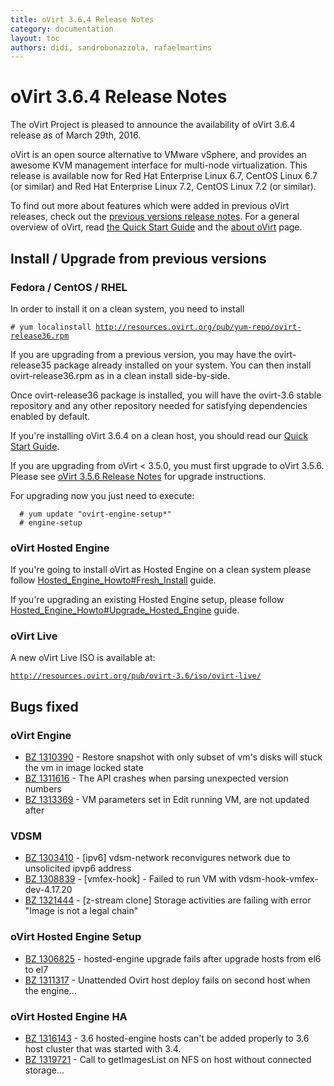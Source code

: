 ```yaml
---
title: oVirt 3.6.4 Release Notes
category: documentation
layout: toc
authors: didi, sandrobonazzola, rafaelmartins
---
```


# oVirt 3.6.4 Release Notes

The oVirt Project is pleased to announce the availability of oVirt 3.6.4 release as of March 29th, 2016.

oVirt is an open source alternative to VMware vSphere, and provides an awesome KVM management interface for multi-node virtualization. This release is available now for Red Hat Enterprise Linux 6.7, CentOS Linux 6.7 (or similar) and Red Hat Enterprise Linux 7.2, CentOS Linux 7.2 (or similar).

To find out more about features which were added in previous oVirt releases,
check out the [previous versions release notes](/develop/release-management/releases/).
For a general overview of oVirt, read [the Quick Start Guide](/documentation/quickstart/quickstart-guide/)
and the [about oVirt](/community/about.html) page.

## Install / Upgrade from previous versions

### Fedora / CentOS / RHEL

In order to install it on a clean system, you need to install

`# yum localinstall `[`http://resources.ovirt.org/pub/yum-repo/ovirt-release36.rpm`](http://resources.ovirt.org/pub/yum-repo/ovirt-release36.rpm)

If you are upgrading from a previous version, you may have the ovirt-release35 package already installed on your system. You can then install ovirt-release36.rpm as in a clean install side-by-side.

Once ovirt-release36 package is installed, you will have the ovirt-3.6 stable repository and any other repository needed for satisfying dependencies enabled by default.

If you're installing oVirt 3.6.4 on a clean host, you should read our
[Quick Start Guide](/documentation/quickstart/quickstart-guide/).

If you are upgrading from oVirt < 3.5.0, you must first upgrade to oVirt 3.5.6. Please see [oVirt 3.5.6 Release Notes](/develop/release-management/releases/3.5.6/) for upgrade instructions.

For upgrading now you just need to execute:

      # yum update "ovirt-engine-setup*"
      # engine-setup

### oVirt Hosted Engine

If you're going to install oVirt as Hosted Engine on a clean system please follow [Hosted_Engine_Howto#Fresh_Install](/documentation/how-to/hosted-engine/#fresh-install) guide.

If you're upgrading an existing Hosted Engine setup, please follow [Hosted_Engine_Howto#Upgrade_Hosted_Engine](/documentation/how-to/hosted-engine/#upgrade-hosted-engine) guide.

### oVirt Live

A new oVirt Live ISO is available at:

[`http://resources.ovirt.org/pub/ovirt-3.6/iso/ovirt-live/`](http://resources.ovirt.org/pub/ovirt-3.6/iso/ovirt-live/)

## Bugs fixed

### oVirt Engine

 - [BZ 1310390](https://bugzilla.redhat.com/1310390) - Restore snapshot with only subset of vm's disks will stuck the vm in image locked state
 - [BZ 1311616](https://bugzilla.redhat.com/1311616) - The API crashes when parsing unexpected version numbers
 - [BZ 1313369](https://bugzilla.redhat.com/1313369) - VM parameters set in Edit running VM, are not updated after

### VDSM

 - [BZ 1303410](https://bugzilla.redhat.com/1303410) - [ipv6] vdsm-network reconvigures network due to unsolicited ipvp6 address
 - [BZ 1308839](https://bugzilla.redhat.com/1308839) - [vmfex-hook] - Failed to run VM with vdsm-hook-vmfex-dev-4.17.20
 - [BZ 1321444](https://bugzilla.redhat.com/1321444) - [z-stream clone] Storage activities are failing with error "Image is not a legal chain"

### oVirt Hosted Engine Setup

 - [BZ 1306825](https://bugzilla.redhat.com/1306825) - hosted-engine upgrade fails after upgrade hosts from el6 to el7
 - [BZ 1311317](https://bugzilla.redhat.com/1311317) - Unattended Ovirt host deploy fails on second host when the engine...

### oVirt Hosted Engine HA

 - [BZ 1316143](https://bugzilla.redhat.com/1316143) - 3.6 hosted-engine hosts can't be added properly to 3.6 host cluster that was started with 3.4.
 - [BZ 1319721](https://bugzilla.redhat.com/1319721) - Call to getImagesList on NFS on host without connected storage...

